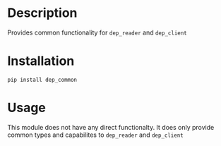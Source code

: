 # Description

Provides common functionality for `dep_reader` and `dep_client`

# Installation

`pip install dep_common`

# Usage

This module does not have any direct functionalty. 
It does only provide common types and capabilites to `dep_reader` and `dep_client`